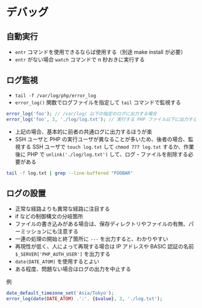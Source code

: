 # デバッグ

## 自動実行

- `entr` コマンドを使用できるならば使用する（別途 make install が必要）
- `entr` がない場合 `watch` コマンドで n 秒おきに実行する

## ログ監視

- `tail -f /var/log/php/error_log`
- `error_log()` 関数でログファイルを指定して `tail` コマンドで監視する

```PHP
error_log('foo'); // /var/log/ 以下の指定のログに出力する場合
error_log('foo', 3, './log/log.txt'); // 実行する PHP ファイル以下に出力する場合
```

- 上記の場合、基本的に前者の共通ログに出力するほうが楽
- SSH ユーザと PHP の実行ユーザが異なることが多いため、後者の場合、監視する SSH ユーザで `touch log.txt` して `chmod 777 log.txt` するか、作業後に PHP で `unlink('./log/log.txt')` して、ログ・ファイルを削除する必要がある

```BASH
tail -f log.txt | grep --line-buffered "FOOBAR"
```

## ログの設置

- 正常な経路よりも異常な経路に注目する
- if などの制御構文の分岐箇所
- ファイルの書き込みがある場合は、保存ディレクトリやファイルの有無、パーミッションにも注意する
- 一連の処理の開始と終了箇所に `---` を出力すると、わかりやすい
- 再現性が低く、人によって再現する場合は IP アドレスや BASIC 認証の名前 `$_SERVER['PHP_AUTH_USER']` を出力する
- `date(DATE_ATOM)` を使用するとよい
- ある程度、問題ない場合はログの出力を中止する

例

```PHP
date_default_timezone_set('Asia/Tokyo');
error_log(date(DATE_ATOM) .':'. {$value}, 3, './log.txt');
```
